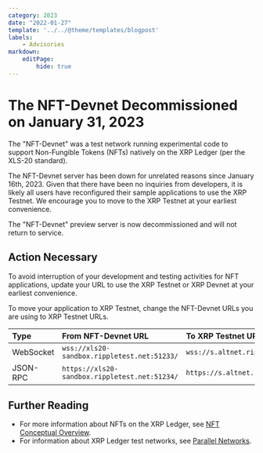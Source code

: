 ```yaml
---
category: 2023
date: "2022-01-27"
template: '../../@theme/templates/blogpost'
labels:
    - Advisories
markdown:
    editPage:
        hide: true
---
```

# The NFT-Devnet Decommissioned on January 31, 2023

The "NFT-Devnet" was a test network running experimental code to support Non-Fungible Tokens (NFTs) natively on the XRP Ledger (per the XLS-20 standard).

The NFT-Devnet server has been down for unrelated reasons since January 16th, 2023. Given that there have been no inquiries from developers, it is likely all users have reconfigured their sample applications to use the XRP Testnet. We encourage you to move to the XRP Testnet at your earliest convenience.

The "NFT-Devnet" preview server is now decommissioned and will not return to service.

<!-- BREAK -->

## Action Necessary

To avoid interruption of your development and testing activities for NFT applications, update your URL to use the XRP Testnet or XRP Devnet at your earliest convenience.

To move your application to XRP Testnet, change the NFT-Devnet URLs you are using to XRP Testnet URLs. 

| Type      | From NFT-Devnet URL                           | To XRP Testnet URL                       |  
|:----------|:----------------------------------------------|:-----------------------------------------|
| WebSocket | `wss://xls20-sandbox.rippletest.net:51233/`   | `wss://s.altnet.rippletest.net:51233/`   |
| JSON-RPC  | `https://xls20-sandbox.rippletest.net:51234/` | `https://s.altnet.rippletest.net:51234/` |


## Further Reading

- For more information about NFTs on the XRP Ledger, see [NFT Conceptual Overview](https://xrpl.org/nft-conceptual-overview.html).
- For information about XRP Ledger test networks, see [Parallel Networks](https://xrpl.org/parallel-networks.html).

